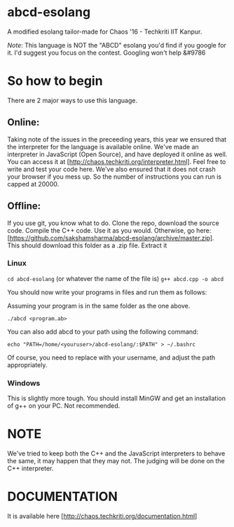 # abcd-esolang
A modified esolang tailor-made for Chaos '16 - Techkriti IIT Kanpur.

*Note*: This language is NOT the "ABCD" esolang you'd find if you google for it. I'd suggest you focus on the contest.
Googling won't help &#9786

# So how to begin
There are 2 major ways to use this language.

## Online:
Taking note of the issues in the preceeding years, this year we ensured that the interpreter for the language is
available online. We've made an interpreter in JavaScript (Open Source), and have deployed it online as well.
You can access it at [http://chaos.techkriti.org/interpreter.html]. Feel free to write and test your code here.
We've also ensured that it does not crash your browser if you mess up. So the number of instructions you can run is capped
at 20000.

## Offline:
If you use git, you know what to do. Clone the repo, download the source code.
Compile the C++ code. Use it as you would.
Otherwise, go here:
[https://github.com/sakshamsharma/abcd-esolang/archive/master.zip].
This should download this folder as a .zip file. Extract it

### Linux
`cd abcd-esolang` (or whatever the name of the file is)
`g++ abcd.cpp -o abcd`

You should now write your programs in files and run them as follows:

Assuming your program is in the same folder as the one above.
```
./abcd <program.ab>
```

You can also add abcd to your path using the following command:

```
echo "PATH=/home/<youruser>/abcd-esolang/:$PATH" > ~/.bashrc
```

Of course, you need to replace <youruser> with your username, and adjust the path appropriately.

### Windows
This is slightly more tough. You should install MinGW and get an installation of g++ on your PC. Not recommended.

# NOTE
We've tried to keep both the C++ and the JavaScript interpreters to behave the same, it may happen that they may not.
The judging will be done on the C++ interpreter.

# DOCUMENTATION
It is available here [http://chaos.techkriti.org/documentation.html]
